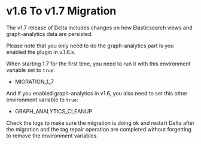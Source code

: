 # v1.6 To v1.7 Migration

The v1.7 release of Delta includes changes on how Elasticsearch views and graph-analytics data are persisted.

Please note that you only need to do the graph-analytics part is you enabled the plugin in v.1.6.x.

When starting 1.7 for the first time, you need to run it with this environment variable set to `true`:

* MIGRATION_1_7

And if you enabled graph-analytics in v1.6, you also need to set this other environment variable to `true`:

* GRAPH_ANALYTICS_CLEANUP

Check the logs to make sure the migration is doing ok and restart Delta after the migration and the tag repair 
operation are completed without forgetting to remove the environment variables.
